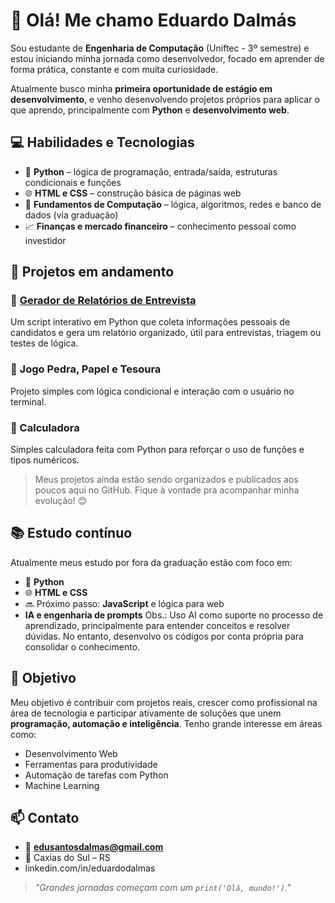 # 👋 Olá! Me chamo Eduardo Dalmás

Sou estudante de **Engenharia de Computação** (Uniftec - 3º semestre) e estou iniciando minha jornada como desenvolvedor, focado em aprender de forma prática, constante e com muita curiosidade.  

Atualmente busco minha **primeira oportunidade de estágio em desenvolvimento**, e venho desenvolvendo projetos próprios para aplicar o que aprendo, principalmente com **Python** e **desenvolvimento web**.

## 💻 Habilidades e Tecnologias

- 📌 **Python** – lógica de programação, entrada/saída, estruturas condicionais e funções
- 🌐 **HTML e CSS** – construção básica de páginas web
- 🧠 **Fundamentos de Computação** – lógica, algoritmos, redes e banco de dados (via graduação)
- 📈 **Finanças e mercado financeiro** – conhecimento pessoal como investidor

## 🧪 Projetos em andamento

### 🔹 [Gerador de Relatórios de Entrevista](https://github.com/SEU_USUARIO/gerador-relatorio-entrevista)
Um script interativo em Python que coleta informações pessoais de candidatos e gera um relatório organizado, útil para entrevistas, triagem ou testes de lógica.

### 🔸 Jogo Pedra, Papel e Tesoura
Projeto simples com lógica condicional e interação com o usuário no terminal.

### 🔸 Calculadora
Simples calculadora feita com Python para reforçar o uso de funções e tipos numéricos.

> Meus projetos ainda estão sendo organizados e publicados aos poucos aqui no GitHub. Fique à vontade pra acompanhar minha evolução! 😊

## 📚 Estudo contínuo

Atualmente meus estudo por fora da graduação estão com foco em:

- 🐍 **Python**
- 🌐 **HTML e CSS**
- 🔜 Próximo passo: **JavaScript** e lógica para web
- **IA e engenharia de prompts** 
Obs.: Uso AI como suporte no processo de aprendizado, principalmente para entender conceitos e resolver dúvidas. No entanto, desenvolvo os códigos por conta própria para consolidar o conhecimento.

## 🎯 Objetivo

Meu objetivo é contribuir com projetos reais, crescer como profissional na área de tecnologia e participar ativamente de soluções que unem **programação, automação e inteligência**. Tenho grande interesse em áreas como:

- Desenvolvimento Web
- Ferramentas para produtividade
- Automação de tarefas com Python
- Machine Learning

## 📫 Contato

- 📧 **edusantosdalmas@gmail.com**  
- 📍 Caxias do Sul – RS  
- linkedin.com/in/eduardodalmas

> _"Grandes jornadas começam com um `print('Olá, mundo!')`."_  
